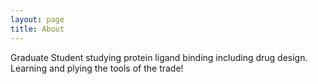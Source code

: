 ```yaml
---
layout: page
title: About
---
```


Graduate Student studying protein ligand binding including drug design. Learning and plying the tools of the trade!
